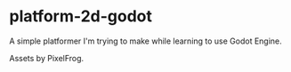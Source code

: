 # platform-2d-godot
 A simple platformer I'm trying to make while learning to use Godot Engine.

 Assets by PixelFrog. 
